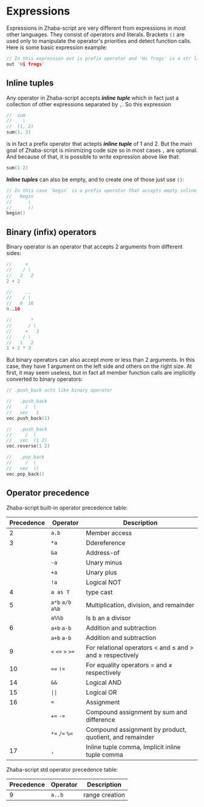# Expressions

Expressions in Zhaba-script are very different from expressions in most other languages. They consist of operators and literals. Brackets `()` are used only to manipulate the operator's priorities and detect function calls. Here is some basic expression example:

```c
// In this expression out is prefix operator and 'Hi frogs' is a str literal.
out 'Hi frogs'
```

## Inline tuples

Any operator in Zhaba-script accepts **_inline tuple_** which in fact just a collection of other expressions separated by `,`. So this expression

```c
//  sum
//    \
//  (1, 2)
sum(1, 2)
```

is in fact a prefix operator that actepts **_inline tuple_** of 1 and 2.
But the main goal of Zhaba-script is minimizing code size so in most cases `,` are optional. And because of that, it is possible to write expression above like that:

```c
sum(1 2)
```

**_Inline tuples_** can also be empty, and to create one of those just use `()`:

```c
// In this case `begin` is a prefix operator that accepts empty inline tuple
//   begin
//      \
//      ()
begin()
```

## Binary (infix) operators

Binary operator is an operator that accepts 2 arguments from different sides:

```c
//     +
//    / \
//   2   2
2 + 2

//     ..
//    / \
//   0  10
0..10

//       *
//      / \
//     +   3
//    / \
//   1   2
1 + 2 * 3
```

But binary operators can also accept more or less than 2 arguments. In this case, they have 1 argument on the left side and others on the right size. At first, it may seem useless, but in fact all member function calls are implicitly converted to binary operators:

```c
// .push_back acts like binary operator

//   .push_back
//     /  \
//   vec   1
vec.push_back(1)

//   .push_back
//     /  \
//   vec  (1 2)
vec.reverse(1 2)

//   .pop_back
//     /  \
//   vec  ()
vec.pop_back()

```

## Operator precedence

Zhaba-script built-in operator precedence table:

| Precedence | Operator          | Description                                               |
| ---------- | ----------------- | --------------------------------------------------------- |
| 2          | `a.b`             | Member access                                             |
| 3          | `*a`              | Ddereference                                              |
|            | `&a`              | Address-of                                                |
|            | `-a`              | Unary minus                                               |
|            | `+a`              | Unary plus                                                |
|            | `!a`              | Logical NOT                                               |
| 4          | `a as T`          | type cast                                                 |
| 5          | `a*b` `a/b` `a%b` | Multiplication, division, and remainder                   |
|            | `a%%b`            | Is b an a divisor                                         |
| 6          | `a+b` `a-b`       | Addition and subtraction                                  |
|            | `a+b` `a-b`       | Addition and subtraction                                  |
| 9          | `<` `<=` `>` `>=` | For relational operators < and ≤ and > and ≥ respectively |
| 10         | `==` `!=`         | For equality operators = and ≠ respectively               |
| 14         | `&&`              | Logical AND                                               |
| 15         | `\|\|`            | Logical OR                                                |
| 16         | `=`               | Assignment                                                |
|            | `+=` `-=`         | Compound assignment by sum and difference                 |
|            | `*=` `/=` `%=`    | Compound assignment by product, quotient, and remainder   |
| 17         | `,` ` `           | Inline tuple comma, Implicit inline tuple comma           |

Zhaba-script std operator precedence table:

| Precedence | Operator | Description    |
| ---------- | -------- | -------------- |
| 9          | `a..b`   | range creation |
